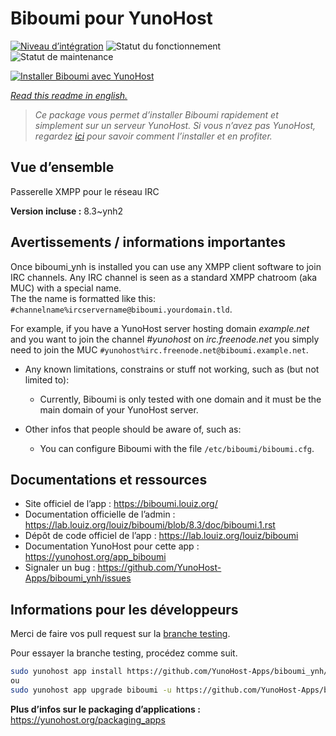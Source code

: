 <!--
N.B.: This README was automatically generated by https://github.com/YunoHost/apps/tree/master/tools/README-generator
It shall NOT be edited by hand.
-->

# Biboumi pour YunoHost

[![Niveau d’intégration](https://dash.yunohost.org/integration/biboumi.svg)](https://dash.yunohost.org/appci/app/biboumi) ![Statut du fonctionnement](https://ci-apps.yunohost.org/ci/badges/biboumi.status.svg) ![Statut de maintenance](https://ci-apps.yunohost.org/ci/badges/biboumi.maintain.svg)

[![Installer Biboumi avec YunoHost](https://install-app.yunohost.org/install-with-yunohost.svg)](https://install-app.yunohost.org/?app=biboumi)

*[Read this readme in english.](./README.md)*

> *Ce package vous permet d’installer Biboumi rapidement et simplement sur un serveur YunoHost.
Si vous n’avez pas YunoHost, regardez [ici](https://yunohost.org/#/install) pour savoir comment l’installer et en profiter.*

## Vue d’ensemble

Passerelle XMPP pour le réseau IRC

**Version incluse :** 8.3~ynh2
## Avertissements / informations importantes

Once biboumi_ynh is installed you can use any XMPP client software to join IRC channels. Any IRC channel is seen as a standard XMPP chatroom (aka MUC) with a special name.  
The the name is formatted like this: `#channelname%ircservername@biboumi.yourdomain.tld`.

For example, if you have a YunoHost server hosting domain *example.net* and you want to join the channel *#yunohost* on *irc.freenode.net* you simply need to join the MUC `#yunohost%irc.freenode.net@biboumi.example.net`.

* Any known limitations, constrains or stuff not working, such as (but not limited to):
    * Currently, Biboumi is only tested with one domain and it must be the main domain of your YunoHost server.

* Other infos that people should be aware of, such as:
    * You can configure Biboumi with the file `/etc/biboumi/biboumi.cfg`.

## Documentations et ressources

* Site officiel de l’app : <https://biboumi.louiz.org/>
* Documentation officielle de l’admin : <https://lab.louiz.org/louiz/biboumi/blob/8.3/doc/biboumi.1.rst>
* Dépôt de code officiel de l’app : <https://lab.louiz.org/louiz/biboumi>
* Documentation YunoHost pour cette app : <https://yunohost.org/app_biboumi>
* Signaler un bug : <https://github.com/YunoHost-Apps/biboumi_ynh/issues>

## Informations pour les développeurs

Merci de faire vos pull request sur la [branche testing](https://github.com/YunoHost-Apps/biboumi_ynh/tree/testing).

Pour essayer la branche testing, procédez comme suit.

``` bash
sudo yunohost app install https://github.com/YunoHost-Apps/biboumi_ynh/tree/testing --debug
ou
sudo yunohost app upgrade biboumi -u https://github.com/YunoHost-Apps/biboumi_ynh/tree/testing --debug
```

**Plus d’infos sur le packaging d’applications :** <https://yunohost.org/packaging_apps>
